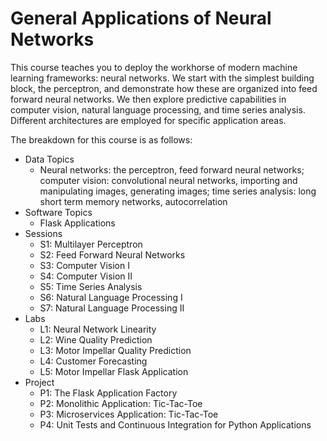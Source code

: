# General Applications of Neural Networks

This course teaches you to deploy the workhorse of modern machine learning frameworks: neural networks. We start with the simplest building block, the perceptron, and demonstrate how these are organized into feed forward neural networks. We then explore predictive capabilities in computer vision, natural language processing, and time series analysis. Different architectures are employed for specific application areas.

The breakdown for this course is as follows:

*	Data Topics
    * Neural networks: the perceptron, feed forward neural networks; computer vision: convolutional neural networks, importing and manipulating images, generating images; time series analysis: long short term memory networks, autocorrelation
*   Software Topics
    * Flask Applications
*	Sessions
    * S1: Multilayer Perceptron
    * S2: Feed Forward Neural Networks
    * S3: Computer Vision I
    * S4: Computer Vision II
    * S5: Time Series Analysis
    * S6: Natural Language Processing I
    * S7: Natural Language Processing II
*	Labs
    * L1: Neural Network Linearity
    * L2: Wine Quality Prediction
    * L3: Motor Impellar Quality Prediction
    * L4: Customer Forecasting 
    * L5: Motor Impellar Flask Application
*	Project
    * P1: The Flask Application Factory
    * P2: Monolithic Application: Tic-Tac-Toe
    * P3: Microservices Application: Tic-Tac-Toe
    * P4: Unit Tests and Continuous Integration for Python Applications
